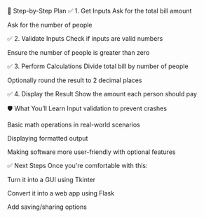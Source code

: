 🧠 Step-by-Step Plan
✅ 1. Get Inputs
Ask for the total bill amount

Ask for the number of people

✅ 2. Validate Inputs
Check if inputs are valid numbers

Ensure the number of people is greater than zero

✅ 3. Perform Calculations
Divide total bill by number of people

Optionally round the result to 2 decimal places

✅ 4. Display the Result
Show the amount each person should pay

🛡️ What You’ll Learn
Input validation to prevent crashes

Basic math operations in real-world scenarios

Displaying formatted output

Making software more user-friendly with optional features

✅ Next Steps
Once you're comfortable with this:

Turn it into a GUI using Tkinter

Convert it into a web app using Flask

Add saving/sharing options

